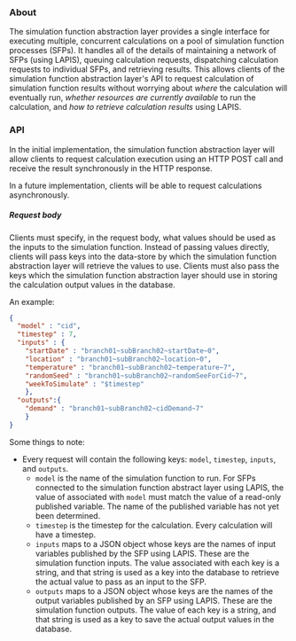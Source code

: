 ### About

The simulation function abstraction layer provides a single interface for executing multiple, concurrent calculations on a pool of simulation function processes (SFPs). It handles all of the details of maintaining a network of SFPs (using LAPIS), queuing calculation requests, dispatching calculation requests to individual SFPs, and retrieving results. This allows clients of the simulation function abstraction layer's API to request calculation of simulation function results without worrying about _where_ the calculation will eventually run, _whether resources are currently available_ to run the calculation, and _how to retrieve calculation results_ using LAPIS.

### API

In the initial implementation, the simulation function abstraction layer will allow clients to request calculation execution using an HTTP POST call and receive the result synchronously in the HTTP response.

In a future implementation, clients will be able to request calculations asynchronously.

##### Request body

Clients must specify, in the request body, what values should be used as the inputs to the simulation function. Instead of passing values directly, clients will pass keys into the data-store by which the simulation function abstraction layer will retrieve the values to use. Clients must also pass the keys which the simulation function abstraction layer should use in storing the calculation output values in the database.

An example:

```json
{
  "model" : "cid",
  "timestep" : 7,
  "inputs" : {
    "startDate" : "branch01~subBranch02~startDate~0",
    "location" : "branch01~subBranch02~location~0",
    "temperature" : "branch01~subBranch02~temperature~7",
    "randomSeed" : "branch01~subBranch02~randomSeeForCid~7",
    "weekToSimulate" : "$timestep"
    },
  "outputs":{
    "demand" : "branch01~subBranch02~cidDemand~7"
    }
}
```

Some things to note:
 * Every request will contain the following keys: ```model```, ```timestep```, ```inputs```, and ```outputs```.
   * ```model``` is the name of the simulation function to run. For SFPs connected to the simulation function abstract layer using LAPIS, the value of associated with ```model``` must match the value of a read-only published variable. The name of the published variable has not yet been determined.
   * ```timestep``` is the timestep for the calculation. Every calculation will have a timestep.
   * ```inputs``` maps to a JSON object whose keys are the names of input variables published by the SFP using LAPIS. These are the simulation function inputs. The value associated with each key is a string, and that string is used as a key into the database to retrieve the actual value to pass as an input to the SFP.
   * ```outputs``` maps to a JSON object whose keys are the names of the output variables published by an SFP using LAPIS. These are the simulation function outputs. The value of each key is a string, and that string is used as a key to save the actual output values in the database.